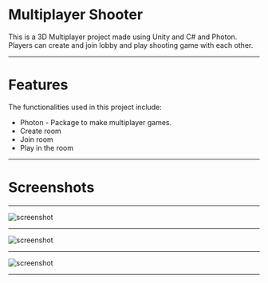 # Multiplayer Shooter
This is a 3D Multiplayer project made using Unity and C# and Photon. Players can create and join lobby and play shooting game with each other.
___
# Features
The functionalities used in this project include:
  * Photon - Package to make multiplayer games.
  * Create room
  * Join room
  * Play in the room
___
# Screenshots
___
![screenshot](/Screenshots/virusn1.jpeg)
___
![screenshot](/Screenshots/Virusn2.jpeg)
___
![screenshot](/Screenshots/Virusn3.jpeg)
___

